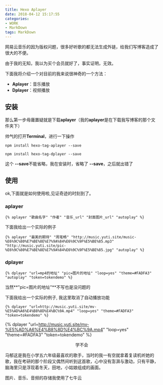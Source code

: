 ```yaml
---
title: Hexo Aplayer
date: 2018-04-12 15:17:55
categories: 
- WORK
- MarkDown
tags: MarkDown
---
```


网易云音乐的因为版权问题，很多好听歌的都无法生成外链，给我们写博客造成了很大的不便。

由于我的无知，我以为买个会员就好了，事实证明，无效。

下面我将介绍一个对目前的我来说很神奇的一个方法：

* **Aplayer**：音乐播放
* **Dplayer**：视频播放



## 安装	

那么第一步毋庸置疑就是下载**aplayer**（我的**aplayer**是在下载我写博客的那个文件夹下）

帅气的打开**Terminal**，进行一下操作

```
npm install hexo-tag-aplayer --save

npm install hexo-tag-dplayer --save
```

这个 **--save**不能省略，我在安装时，省略了 **--save**，之后就出错了


## 使用
ok,下面就是如何使用啦,见证奇迹的时刻到了。

### aplayer

```
{% aplayer "歌曲名字" "作者" "音乐_url" "封面图片_url" "autoplay" %}

```

下面我给出一个实际的例子

```
{% aplayer "最美的期待" "周笔畅" "http://music.yuti.site/music-%E6%9C%80%E7%BE%8E%E7%9A%84%E6%9C%9F%E5%BE%85.mp3" "http://music.yuti.site/pic-%E6%9C%80%E7%BE%8E%E7%9A%84%E6%9C%9F%E5%BE%85.jpg" "autoplay" %}

```

### dplayer

```
{% dplayer "url=mp4的地址" "pic=图片的地址" "loop=yes" "theme=#FADFA3" "autoplay" "token=tokendemo" %}

```
当然**"pic=图片的地址"**不写也是没问题的

下面我给出一个实际的例子, 我这里取消了自动播放功能


```
{% dplayer "url=http://music.yuti.site/mv-%E5%AD%A6%E4%B8%8D%E4%BC%9A.mp4" "loop=yes" "theme=#FADFA3" "token=tokendemo" %}

```


{% dplayer "url=http://music.yuti.site/mv-%E5%AD%A6%E4%B8%8D%E4%BC%9A.mp4" "loop=yes" "theme=#FADFA3" "token=tokendemo" %}
<center><p>学不会</p></center>

马郁这是我在小学五六年级最喜欢的歌手，当时的我一有空就拿着复读机听她的歌，我在考研的那个阶段又偶然间听到这首歌，心中没有澎湃与激动，只有平静，脑海里只是浮现着冬天，田地，小姑娘组成的画面。

图片、音乐、音频的存储我使用了七牛云

